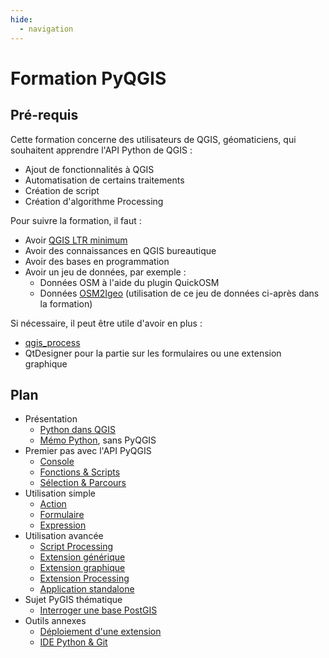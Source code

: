 ```yaml
---
hide:
  - navigation
---
```


# Formation PyQGIS

## Pré-requis

Cette formation concerne des utilisateurs de QGIS, géomaticiens, qui souhaitent apprendre l'API Python de QGIS :

* Ajout de fonctionnalités à QGIS
* Automatisation de certains traitements
* Création de script
* Création d'algorithme Processing

Pour suivre la formation, il faut :

* Avoir [QGIS LTR minimum](https://www.qgis.org/en/site/getinvolved/development/roadmap.html#release-schedule)
* Avoir des connaissances en QGIS bureautique
* Avoir des bases en programmation
* Avoir un jeu de données, par exemple :
    * Données OSM à l'aide du plugin QuickOSM
    * Données [OSM2Igeo](https://github.com/igeofr/osm2igeo) (utilisation de ce jeu de données ci-après dans 
      la formation)

Si nécessaire, il peut être utile d'avoir en plus :

* [qgis_process](./standalone.md#qgis-process)
* QtDesigner pour la partie sur les formulaires ou une extension graphique

## Plan

* Présentation
    * [Python dans QGIS](python-qgis.md)
    * [Mémo Python](memo-python.md), sans PyQGIS
* Premier pas avec l'API PyQGIS
    * [Console](console.md)
    * [Fonctions & Scripts](fonctions-scripts.md)
    * [Sélection & Parcours](selection-parcours-entites.md)
* Utilisation simple
    * [Action](action.md)
    * [Formulaire](formulaire.md)
    * [Expression](expression.md)
    <!-- * [Manipuler la légende et une jointure](legende.md) -->
* Utilisation avancée
    * [Script Processing](script-processing.md)
    * [Extension générique](extension-generique.md)
    * [Extension graphique](extension-graphique.md)
    * [Extension Processing](extension-processing.md)
    * [Application standalone](standalone.md)
* Sujet PyGIS thématique
    * [Interroger une base PostGIS](postgis.md)
* Outils annexes
    * [Déploiement d'une extension](extension-deploiement.md)
    * [IDE Python & Git](ide-git.md)
